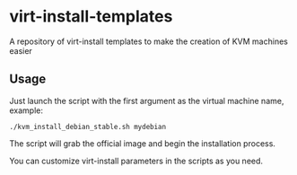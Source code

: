 # virt-install-templates
A repository of virt-install templates to make the creation of KVM machines easier

## Usage

Just launch the script with the first argument as the virtual machine name, example:
```
./kvm_install_debian_stable.sh mydebian
```

The script will grab the official image and begin the installation process.

You can customize virt-install parameters in the scripts as you need.